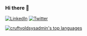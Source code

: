 ### Hi there 👋

<!--
**cruftyoldsysadmin/cruftyoldsysadmin** is a ✨ _special_ ✨ repository because its `README.md` (this file) appears on your GitHub profile.

Here are some ideas to get you started:

- 🔭 I’m currently working on ...
- 🌱 I’m currently learning ...
- 👯 I’m looking to collaborate on ...
- 🤔 I’m looking for help with ...
- 💬 Ask me about ...
- 📫 How to reach me: ...
- 😄 Pronouns: ...
- ⚡ Fun fact: ...
-->

[![LinkedIn](https://img.shields.io/badge/linkedin-%230077B5.svg?style=for-the-badge&logo=linkedin&logoColor=white)](https://www.linkedin.com/in/cruftyoldsysadmin)
[![Twitter](https://img.shields.io/badge/NomadicDrummer-%231DA1F2.svg?style=for-the-badge&logo=Twitter&logoColor=white)](https://twitter.com/NomadicDrummer)

[![cruftyoldsysadmin's top languages](https://github-readme-stats.vercel.app/api/top-langs/?username=cruftyoldsysadmin&theme=blue-green)](https://github.com/anuraghazra/github-readme-stats)
